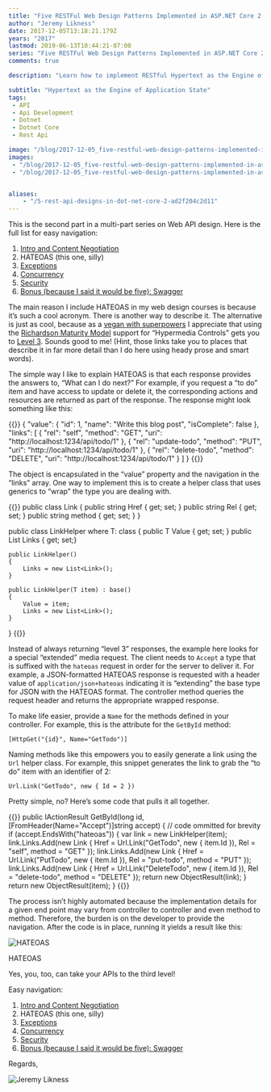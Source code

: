 ```yaml
---
title: "Five RESTFul Web Design Patterns Implemented in ASP.NET Core 2.0 Part 2: HATEOAS"
author: "Jeremy Likness"
date: 2017-12-05T13:18:21.179Z
years: "2017"
lastmod: 2019-06-13T10:44:21-07:00
series: "Five RESTFul Web Design Patterns Implemented in ASP.NET Core 2.0"
comments: true

description: "Learn how to implement RESTful Hypertext as the Engine of Application State (HATEOAS) in .NET Core 2.0 Web API apps."

subtitle: "Hypertext as the Engine of Application State"
tags:
 - API 
 - Api Development 
 - Dotnet 
 - Dotnet Core 
 - Rest Api 

image: "/blog/2017-12-05_five-restful-web-design-patterns-implemented-in-asp.net-core-2.0-part-2-hateoas/images/1.png" 
images:
 - "/blog/2017-12-05_five-restful-web-design-patterns-implemented-in-asp.net-core-2.0-part-2-hateoas/images/1.png" 
 - "/blog/2017-12-05_five-restful-web-design-patterns-implemented-in-asp.net-core-2.0-part-2-hateoas/images/2.gif" 


aliases:
    - "/5-rest-api-designs-in-dot-net-core-2-ad2f204c2d11"
---
```


This is the second part in a multi-part series on Web API design. Here is the full list for easy navigation:

1. [Intro and Content Negotiation](/5-rest-api-designs-in-dot-net-core-1-29a8527e999c)
2. HATEOAS (this one, silly)
3. [Exceptions](/5-rest-api-designs-in-dot-net-core-3-91ebff38393d)
4. [Concurrency](/5-rest-api-designs-in-dot-net-core-4-8ac863e961e4)
5. [Security](/5-rest-api-designs-in-dot-net-core-5-3ee2cf16713e)
6. [Bonus (because I said it would be five): Swagger](/5-rest-api-designs-in-dot-net-core-6-9e87cf562241)

The main reason I include HATEOAS in my web design courses is because it’s such a cool acronym. There is another way to describe it. The alternative is just as cool, because as a <i class="fab fa-youtube"></i> [vegan with superpowers](https://www.youtube.com/watch?v=SFCAcQxmYDI) I appreciate that using the [Richardson Maturity Model](https://www.martinfowler.com/articles/richardsonMaturityModel.html) support for “Hypermedia Controls” gets you to [Level 3](https://www.martinfowler.com/articles/richardsonMaturityModel.html#level3). Sounds good to me! (Hint, those links take you to places that describe it in far more detail than I do here using heady prose and smart words).

The simple way I like to explain HATEOAS is that each response provides the answers to, “What can I do next?” For example, if you request a “to do” item and have access to update or delete it, the corresponding actions and resources are returned as part of the response. The response might look something like this:

{{<highlight json>}}
{
    "value": {
        "id": 1,
        "name": "Write this blog post",
        "isComplete": false
    },
    "links": [
        {
            "rel": "self",
            "method": "GET",
            "uri": "http://localhost:1234/api/todo/1"
        },
        {
            "rel": "update-todo",
            "method": "PUT",
            "uri": "http://localhost:1234/api/todo/1"
        },
        {
            "rel": "delete-todo",
            "method": "DELETE",
            "uri": "http://localhost:1234/api/todo/1"
        }
    ]
}
{{</highlight>}}

The object is encapsulated in the “value” property and the navigation in the “links” array. One way to implement this is to create a helper class that uses generics to “wrap” the type you are dealing with.

{{<highlight CSharp>}}
public class Link
{
    public string Href { get; set; }
    public string Rel { get; set; }
    public string method { get; set; }
}

public class LinkHelper<T> where T: class 
{
    public T Value { get; set; }
    public List<Link> Links { get; set;}

    public LinkHelper()
    {
        Links = new List<Link>();
    }

    public LinkHelper(T item) : base()
    {
        Value = item;
        Links = new List<Link>();
    }
}
{{</highlight>}}

Instead of always returning “level 3” responses, the example here looks for a special “extended” media request. The client needs to `Accept` a type that is suffixed with the `hateoas` request in order for the server to deliver it. For example, a JSON-formatted HATEOAS response is requested with a header value of `application/json+hateoas` indicating it is “extending” the base type for JSON with the HATEOAS format. The controller method queries the request header and returns the appropriate wrapped response.

To make life easier, provide a `Name` for the methods defined in your controller. For example, this is the attribute for the `GetById` method:

`[HttpGet("{id}", Name="GetTodo")]`

Naming methods like this empowers you to easily generate a link using the `Url` helper class. For example, this snippet generates the link to grab the “to do” item with an identifier of 2:

`Url.Link("GetTodo", new { Id = 2 })`

Pretty simple, no? Here’s some code that pulls it all together.

{{<highlight CSharp>}}
public IActionResult GetById(long id,
    [FromHeader(Name="Accept")]string accept)
{
    // code ommitted for brevity
    if (accept.EndsWith("hateoas"))
    {
        var link = new LinkHelper<TodoItem>(item);
        link.Links.Add(new Link {
            Href = Url.Link("GetTodo", new { item.Id }),
            Rel = "self",
            method = "GET"
        });
        link.Links.Add(new Link {
            Href = Url.Link("PutTodo", new { item.Id }),
            Rel = "put-todo",
            method = "PUT"
        });
        link.Links.Add(new Link {
            Href = Url.Link("DeleteTodo", new { item.Id }),
            Rel = "delete-todo",
            method = "DELETE"
        });
        return new ObjectResult(link);
    }
    return new ObjectResult(item);
}
{{</highlight>}}

The process isn’t highly automated because the implementation details for a given end point may vary from controller to controller and even method to method. Therefore, the burden is on the developer to provide the navigation. After the code is in place, running it yields a result like this:

![HATEOAS](/blog/2017-12-05_five-restful-web-design-patterns-implemented-in-asp.net-core-2.0-part-2-hateoas/images/1.png)
<figcaption>HATEOAS</figcaption>

Yes, you, too, can take your APIs to the third level!

Easy navigation:

1. [Intro and Content Negotiation](/5-rest-api-designs-in-dot-net-core-1-29a8527e999c)
2. HATEOAS (this one, silly)
3. [Exceptions](/5-rest-api-designs-in-dot-net-core-3-91ebff38393d)
4. [Concurrency](/5-rest-api-designs-in-dot-net-core-4-8ac863e961e4)
5. [Security](/5-rest-api-designs-in-dot-net-core-5-3ee2cf16713e)
6. [Bonus (because I said it would be five): Swagger](/5-rest-api-designs-in-dot-net-core-6-9e87cf562241)

Regards,

![Jeremy Likness](/blog/2017-12-05_five-restful-web-design-patterns-implemented-in-asp.net-core-2.0-part-2-hateoas/images/2.gif)
